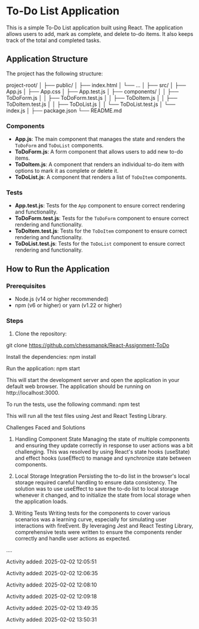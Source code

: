 # To-Do List Application

This is a simple To-Do List application built using React. The application allows users to add, mark as complete, and delete to-do items. It also keeps track of the total and completed tasks.

## Application Structure

The project has the following structure:

project-root/
│
├── public/
│ ├── index.html
│ └── ...
│
├── src/
│ ├── App.js
│ ├── App.css
│ ├── App.test.js
│ ├── components/
│ │ ├── ToDoForm.js
│ │ ├── ToDoForm.test.js
│ │ ├── ToDoItem.js
│ │ ├── ToDoItem.test.js
│ │ ├── ToDoList.js
│ │ └── ToDoList.test.js
│ └── index.js
│
├── package.json
└── README.md


### Components

- **App.js**: The main component that manages the state and renders the `ToDoForm` and `ToDoList` components.
- **ToDoForm.js**: A form component that allows users to add new to-do items.
- **ToDoItem.js**: A component that renders an individual to-do item with options to mark it as complete or delete it.
- **ToDoList.js**: A component that renders a list of `ToDoItem` components.

### Tests

- **App.test.js**: Tests for the `App` component to ensure correct rendering and functionality.
- **ToDoForm.test.js**: Tests for the `ToDoForm` component to ensure correct rendering and functionality.
- **ToDoItem.test.js**: Tests for the `ToDoItem` component to ensure correct rendering and functionality.
- **ToDoList.test.js**: Tests for the `ToDoList` component to ensure correct rendering and functionality.

## How to Run the Application

### Prerequisites

- Node.js (v14 or higher recommended)
- npm (v6 or higher) or yarn (v1.22 or higher)

### Steps

1. Clone the repository:

git clone https://github.com/chessmanpk/React-Assignment-ToDo


Install the dependencies:
npm install

Run the application:
npm start

This will start the development server and open the application in your default web browser. The application should be running on http://localhost:3000.

To run the tests, use the following command:
npm test

This will run all the test files using Jest and React Testing Library.



Challenges Faced and Solutions

1. Handling Component State
Managing the state of multiple components and ensuring they update correctly in response to user actions was a bit challenging. This was resolved by using React's state hooks (useState) and effect hooks (useEffect) to manage and synchronize state between components.

2. Local Storage Integration
Persisting the to-do list in the browser's local storage required careful handling to ensure data consistency. The solution was to use useEffect to save the to-do list to local storage whenever it changed, and to initialize the state from local storage when the application loads.

3. Writing Tests
Writing tests for the components to cover various scenarios was a learning curve, especially for simulating user interactions with fireEvent. By leveraging Jest and React Testing Library, comprehensive tests were written to ensure the components render correctly and handle user actions as expected.

....

Activity added: 2025-02-02 12:05:51

Activity added: 2025-02-02 12:06:35

Activity added: 2025-02-02 12:08:10

Activity added: 2025-02-02 12:09:18

Activity added: 2025-02-02 13:49:35

Activity added: 2025-02-02 13:50:31
